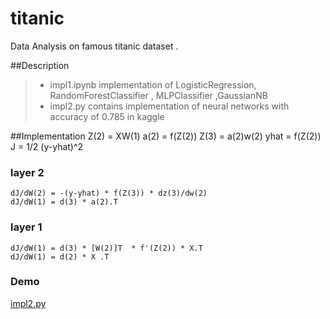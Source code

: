 # titanic
Data Analysis on famous titanic dataset . 


##Description
> - impl1.ipynb  implementation of LogisticRegression, RandomForestClassifier , MLPClassifier ,GaussianNB
> - impl2.py contains implementation of neural networks with accuracy of 0.785 in kaggle

##Implementation
	Z(2) = XW(1)
	a(2) = f(Z(2)) 
	Z(3) = a(2)w(2)
	yhat = f(Z(2))
	J = 1/2 (y-yhat)^2

### layer 2
	dJ/dW(2) = -(y-yhat) * f(Z(3)) * dz(3)/dw(2)
	dJ/dW(1) = d(3) * a(2).T
		
### layer 1
	dJ/dW(1) = d(3) * [W(2)]T  * f'(Z(2)) * X.T
	dJ/dW(1) = d(2) * X .T

### Demo
[impl2.py](http://thegreyphase.info/#!/home/58bd4a1e9080173cf72b3a2f)

